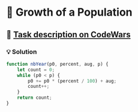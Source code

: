 # 📝 Growth of a Population

## 🔗 [Task description on CodeWars](https://www.codewars.com/kata/563b662a59afc2b5120000c6)

### 💡 Solution

```javascript
function nbYear(p0, percent, aug, p) {
    let count = 0;
    while (p0 < p) {
        p0 += p0 * (percent / 100) + aug;
        count++;
    }
    return count;
}
```
